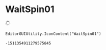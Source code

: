# WaitSpin01
![](/img/WaitSpin01.png)

``` CSharp
EditorGUIUtility.IconContent("WaitSpin01")
```
```
-1511354911279575845
```
